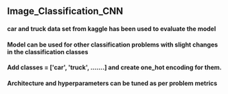 ## Image_Classification_CNN
#### car and truck data set from kaggle has been used to evaluate the model
#### Model can be used for other classification problems with slight changes in the classification classes
#### Add classes = ['car', 'truck', .......] and create one_hot encoding for them. 
#### Architecture and hyperparameters can be tuned as per problem metrics 
